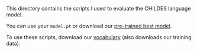 This directory contains the scripts I used to evaluate the CHILDES language model. 

You can use your `model.pt` or download our [pre-trained best model](http://adityayedetore.com/data/model.pt). 

To use these scripts, download our [vocabulary](http://adityayedetore.com/data/CHILDES) (also downloads our training data). 
